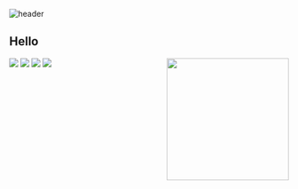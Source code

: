 
![header](https://capsule-render.vercel.app/api?type=waving&color=timeGradient&height=240&section=header&text=Hipo-son🤗&fontSize=36&animation=fadeIn&fontAlignY=36)

## Hello
<img align="right" src="http://mazassumnida.wtf/api/v2/generate_badge?boj=hipo_son" height="220" >
<div>
  <img src="https://img.shields.io/badge/python-%2314354C.svg?style=flat-square&logo=python&logoColor=white" />
  <img src="https://img.shields.io/badge/Linux-FCC624?style=flat-square&logo=linux&logoColor=black" />
  <img src="https://img.shields.io/badge/Ruby-CC342D?style=flat-square&logo=Ruby&logoColor=black" />
  <img src="https://img.shields.io/badge/Jekyll-CC0000?style=flat-square&logo=Jekyll&logoColor=black" />
</div>
